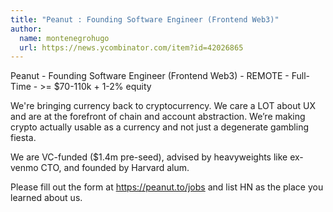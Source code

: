 ```yaml
---
title: "Peanut : Founding Software Engineer (Frontend Web3)"
author:
  name: montenegrohugo
  url: https://news.ycombinator.com/item?id=42026865
---
```

Peanut - Founding Software Engineer (Frontend Web3) - REMOTE - Full-Time - &gt;= $70-110k + 1-2% equity

We&#x27;re bringing currency back to cryptocurrency. We care a LOT about UX and are at the forefront of chain and account abstraction. We’re making crypto actually usable as a currency and not just a degenerate gambling fiesta.

We are VC-funded ($1.4m pre-seed), advised by heavyweights like ex-venmo CTO, and founded by Harvard alum.

Please fill out the form at <a href="https:&#x2F;&#x2F;peanut.to&#x2F;jobs" rel="nofollow">https:&#x2F;&#x2F;peanut.to&#x2F;jobs</a> and list HN as the place you learned about us.
<JobApplication />
